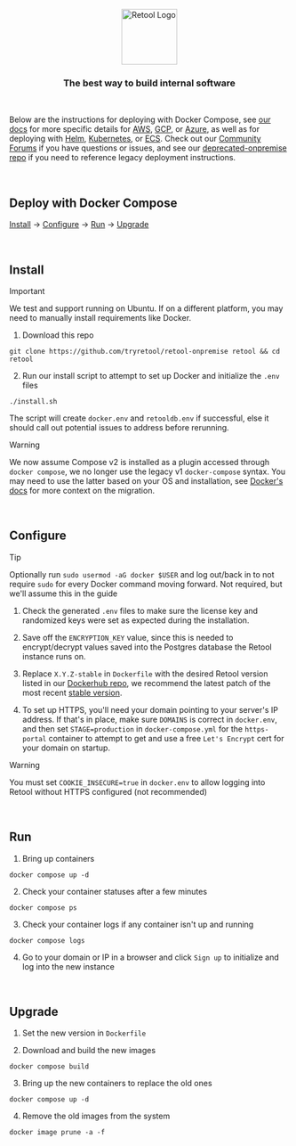 <p align="center">
    <picture>
      <source media="(prefers-color-scheme: dark)" srcset="https://docs.retool.com/brand/icons/logo-light.svg">
      <img alt="Retool Logo" height="100" src="https://docs.retool.com/brand/icons/logo-dark.svg">
    </picture>
</p>
<h3 align="center">The best way to build internal software</h3>

<br>

Below are the instructions for deploying with Docker Compose, see [our docs](https://docs.retool.com/docs/deploy-guide-overview) for more specific details for [AWS](https://docs.retool.com/docs/deploy-with-aws-ec2), [GCP](https://docs.retool.com/docs/deploy-with-gcp), or [Azure](https://docs.retool.com/docs/deploy-with-azure-vm), as well as for deploying with [Helm](https://docs.retool.com/docs/deploy-with-helm), [Kubernetes](https://docs.retool.com/docs/deploy-with-kubernetes), or [ECS](https://docs.retool.com/docs/deploy-with-ecs-fargate). Check out our [Community Forums](https://community.retool.com/) if you have questions or issues, and see our [deprecated-onpremise repo](https://github.com/tryretool/deprecated-onpremise) if you need to reference legacy deployment instructions. 

<br>

Deploy with Docker Compose
------

[Install](#install) &#8594; [Configure](#configure) &#8594; [Run](#run) &#8594; [Upgrade](#upgrade)

<br>

Install
------
> [!IMPORTANT]  
> We test and support running on Ubuntu. If on a different platform, you may need to manually install requirements like Docker.

1. Download this repo

```
git clone https://github.com/tryretool/retool-onpremise retool && cd retool
```

2. Run our install script to attempt to set up Docker and initialize the `.env` files

```
./install.sh
```
The script will create `docker.env` and `retooldb.env` if successful, else it should call out potential issues to address before rerunning.

> [!WARNING]  
> We now assume Compose v2 is installed as a plugin accessed through `docker compose`, we no longer use the legacy v1 `docker-compose` syntax. You may need to use the latter based on your OS and installation, see [Docker's docs](https://docs.docker.com/compose/releases/migrate/) for more context on the migration.

<br>

Configure
------
> [!TIP]  
> Optionally run `sudo usermod -aG docker $USER` and log out/back in to not require `sudo` for every Docker command moving forward. Not required, but we'll assume this in the guide

1. Check the generated `.env` files to make sure the license key and randomized keys were set as expected during the installation.

2. Save off the `ENCRYPTION_KEY` value, since this is needed to encrypt/decrypt values saved into the Postgres database the Retool instance runs on. 

3. Replace `X.Y.Z-stable` in `Dockerfile` with the desired Retool version listed in our [Dockerhub repo](https://hub.docker.com/r/tryretool/backend/tags), we recommend the latest patch of the most recent [stable version](https://hub.docker.com/r/tryretool/backend/tags?name=stable).

4. To set up HTTPS, you'll need your domain pointing to your server's IP address. If that's in place, make sure `DOMAINS` is correct in `docker.env`, and then set `STAGE=production` in `docker-compose.yml` for the `https-portal` container to attempt to get and use a free `Let's Encrypt` cert for your domain on startup.

> [!WARNING]  
> You must set `COOKIE_INSECURE=true` in `docker.env` to allow logging into Retool without HTTPS configured (not recommended)

<br>

Run
------

1. Bring up containers
   
```
docker compose up -d
```

2. Check your container statuses after a few minutes

```
docker compose ps
```

3. Check your container logs if any container isn't up and running

```
docker compose logs
```

4. Go to your domain or IP in a browser and click `Sign up` to initialize and log into the new instance

<br>

Upgrade
------

1. Set the new version in `Dockerfile`

2. Download and build the new images

```
docker compose build
```

3. Bring up the new containers to replace the old ones

```
docker compose up -d
```

4. Remove the old images from the system
```
docker image prune -a -f
```

<br>
